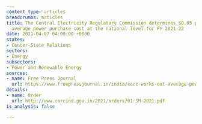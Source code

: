 ```yaml
---
content_type: articles
breadcrumbs: articles
title: The Central Electricity Regulatory Commission determines $0.05 per kWh as the
  average power purchase cost at the national level for FY 2021-22
date: 2021-04-07 04:00:00 +0000
states:
- Center-State Relations
sectors:
- Energy
subsectors:
- Power and Renewable Energy
sources:
- name: Free Press Journal
  url: https://www.freepressjournal.in/india/cerc-works-out-average-power-purchase-cost-at-rs-385-per-unit
details:
- name: Order
  url: http://www.cercind.gov.in/2021/orders/01-SM-2021.pdf
is_analysis: false

---
```

